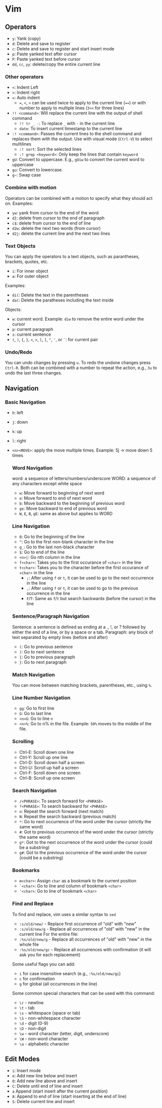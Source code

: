 # Vim

## Operators
- `y`: Yank (copy)
- `d`: Delete and save to register
- `c`: Delete and save to register and start insert mode
- `p`: Paste yanked text after cursor
- `P`: Paste yanked text before cursor
- `dd`, `cc`, `yy`: delete/copy the entire current line

### Other operators
- `<`: Indent Left
- `>`: Indent right
- `=`: Auto indent
  - `=`, `<`, `>` can be used twice to apply to the current line (`==`) or with number to apply to multiple lines (`3<<` for three lines)
- `!! <command>`: Will replace the current line with the output of shell command
  - `!! tr _ -`: To replace `_` with `-` in the current line
  - `date`: To insert current timestamp to the current line
- `:! <command>`: Passes the current lines to the shell command and replaces them with the output. Use with visual mode (`Ctrl-V`) to select multilines
  - `:! sort`: Sort the selected lines
  - `:! grep <keyword>`: Only keep the lines that contain `keyword`
- `gU`: Convert to uppercase. E.g., `gUiw` to convert the current word to uppercase
- `gu`: Convert to lowercase.
- `g~`: Swap case

### Combine with motion
Operators can be combined with a motion to specify what they should act on. Examples:
- `yw`: yank from cursor to the end of the word
- `d}`: delete from cursor to the end of paragraph
- `c$`: delete from cursor to the end of line
- `d2w`: delete the next two words (from cursor)
- `d2j`: delete the current line and the next two lines

### Text Objects
You can apply the operators to a text objects, such as parantheses, brackets, quotes, etc.
- `i`: For inner object
- `a`: For outer object

Examples:
- `di(`: Delete the text in the parentheses
- `da(`: Delete the paratheses including the text inside

Objects:
- `w`: current word. Example: `diw` to remove the entire word under the cursor
- `p`: current paragraph
- `s`: current sentence
- `(`, `)`, `{`, `}`, `<`, `>`, `[`, `]`, `"`, `'`, or `` ` ``: for current pair

### Undo/Redo
You can undo changes by pressing `u`. To redo the undone changes press `Ctrl-R`. Both can be combined with a number to repeat the action, e.g., `3u` to undo the last three changes.


## Navigation
### Basic Navigation
- `h`: left
- `j`: down
- `k`: up
- `l`: right
- `<n><MOVE>`: apply the move multiple times. Example: 5j -> move down 5 times

  ### Word Navigation
  word: a sequence of letters/numbers/underscore
  WORD: a sequence of any characters except white space

  - `w`: Move forward to beginning of next word
  - `e`: Move forward to end of next word
  - `b`: Move backward to the beginning of previous word
  - `ge`: Move backward to end of previous word
  - `W`, `E`, `B`, `gE`: same as above but applies to WORD
 
  ### Line Navigation
  - `0`: Go to the beginning of the line
  - `^`: Go to the first non-blank character in the line
  - `g_`: Go to the last non-black character
  - `$`: Go to end of the line
  - `<n>|`: Go nth column in the line
  - `f<char>`: Takes you to the first occurance of `<char>` in the line
  - `t<char>`: Takes you to the character before the first occurance of `<char>` in the line
    - `;`: After using `f` or `t`, it can be used to go to the next occurrence in the line
    - `,`: After using `f` or `t`, it can be used to go to the previous occurrence in the line
    - `F`/`T`: Same as `f`/`t` but search backwards (before the cursor) in the line
 
  ### Sentence/Paragraph Navigation
  Sentence: a sentence is defined as ending at a ., !, or ? followed by either the end of a line, or by a space or a tab.
  Paragraph: any block of text separated by empty lines (before and after)

  - `(`: Go to previous sentence
  - `)`: Go to next sentence
  - `{`: Go to previous paragraph
  - `}`: Go to next paragraph
 
  ### Match Navigation
  You can move between matching brackets, parentheses, etc., using `%`.

  ### Line Number Navigation
  - `gg`: Go to first line
  - `G`: Go to last line
  - `<n>G`: Go to line `n`
  - `<n>%`: Go to n% in the file. Example: `50%` moves to the middle of the file.
 
  ### Scrolling
  - Ctrl-E: Scroll down one line
  - Ctrl-Y: Scroll up one line
  - Ctrl-D: Scroll down half a screen
  - Ctrl-U: Scroll up half a screen
  - Ctrl-F: Scroll down one screen
  - Ctrl-B: Scroll up one screen
 
  ### Search Navigation

  - `/<PHRASE>`: To search forward for `<PHRASE>`
  - `?<PHRASE>`: To search backward for `<PHRASE>`
  - `n`: Repeat the search forward (next match)
  - `N`: Repeat the search backward (previous match)
  - `*`: Go to next occurrence of the word under the cursor (strictly the same word)
  - `#`: Got to previous occurrence of the word under the cursor (strictly the same word)
  - `g*`: Got to the next occurrence of the word under the cursor (could be a substring)
  - `g#`: Got to the previous occurrence of the word under the cursor (could be a substring)

  ### Bookmarks
  - `m<char>`: Assign `char` as a bookmark to the current position
  - `` `<char> ``: Go to line and column of bookmark `<char>`
  - `'<char>`: Go to line of bookmark `<char>`

  ### Find and Replace
  To find and replace, vim uses a similar syntax to `sed`
  - `:s/old/new/` - Replace first occurrence of "old" with "new"
  - `:s/old/new/g` - Replace all occurrences of "old" with "new" in the current line For the entire file:
  - `:%s/old/new/g` - Replace all occurrences of "old" with "new" in the whole file
  - `:%s/old/new/gc` - Replace all occurrences with confirmation (it will ask you for each replacement)
 
  Some useful flags you can add:

  - `i` for case insensitive search (e.g., `:%s/old/new/gi`)
  - `c` for confirmation
  - `g` for global (all occurrences in the line)

  Some common special characters that can be used with this command:
  - `\r` - newline
  - `\t` - tab
  - `\s` - whitespace (space or tab)
  - `\S` - non-whitespace character
  - `\d` - digit (0-9)
  - `\D` - non-digit
  - `\w` - word character (letter, digit, underscore)
  - `\W` - non-word character
  - `\a` - alphabetic character
 
## Edit Modes
- `i`: Insert mode
- `o`: Add new line below and insert
- `O`: Add new line above and insert
- `C`: Delete until end of line and insert
- `a` Append (start insert after the current position)
- `A`: Append to end of line (start inserting at the end of line)
- `S`: Delete current line and insert
